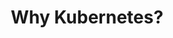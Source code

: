 ---
type: "module"
title: "Why Kubernetes?"
description: "Kubernetes is a powerful platform for managing containerized applications at scale. This section explores the reasons why Kubernetes has become the de facto standard for container orchestration, its benefits, and how it can help streamline application deployment and management."
weight: 2
tags: [kubernetes, containers, orchestration]
level: "beginner"
categories: "foundations"
---